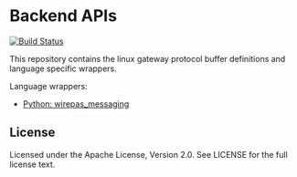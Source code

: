 # Backend APIs

[![Build Status](https://travis-ci.com/wirepas/backend-apis.svg?branch=master)](https://travis-ci.com/wirepas/backend-apis)

This repository contains the linux gateway protocol buffer definitions and
language specific wrappers.

Language wrappers:

-   [Python: wirepas_messaging][here_python]

## License

Licensed under the Apache License, Version 2.0. See LICENSE for the full license text.

[here_python]: https://github.com/wirepas/backend-apis/tree/master/wrappers/python
